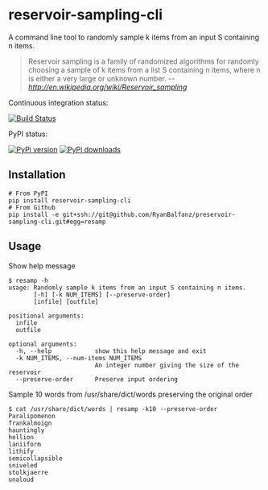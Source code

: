 reservoir-sampling-cli
======================

A command line tool to randomly sample k items from an input S containing n items.

> Reservoir sampling is a family of randomized algorithms for randomly choosing a sample of k items from a list S containing n items, where n is either a very large or unknown number.
> --<cite><http://en.wikipedia.org/wiki/Reservoir_sampling></cite>

Continuous integration status:

[![Build Status](https://travis-ci.org/RyanBalfanz/reservoir-sampling-cli.png)](https://travis-ci.org/RyanBalfanz/reservoir-sampling-cli)

PyPI status:

[![PyPi version](https://pypip.in/v/reservoir-sampling-cli/badge.png)](https://crate.io/packages/reservoir-sampling-cli/)
[![PyPi downloads](https://pypip.in/d/reservoir-sampling-cli/badge.png)](https://crate.io/packages/reservoir-sampling-cli/)

Installation
------------

	# From PyPI
	pip install reservoir-sampling-cli
	# From Github
	pip install -e git+ssh://git@github.com/RyanBalfanz/preservoir-sampling-cli.git#egg=resamp

Usage
-----

Show help message

	$ resamp -h
	usage: Randomly sample k items from an input S containing n items.
	       [-h] [-k NUM_ITEMS] [--preserve-order]
	       [infile] [outfile]

	positional arguments:
	  infile
	  outfile

	optional arguments:
	  -h, --help            show this help message and exit
	  -k NUM_ITEMS, --num-items NUM_ITEMS
	                        An integer number giving the size of the reservoir
	  --preserve-order      Preserve input ordering

Sample 10 words from /usr/share/dict/words preserving the original order

	$ cat /usr/share/dict/words | resamp -k10 --preserve-order
	Paralipomenon
	frankalmoign
	hauntingly
	hellion
	laniiform
	lithify
	semicollapsible
	sniveled
	stolkjaerre
	unaloud
